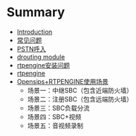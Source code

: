 # Summary

* [Introduction](README.md)
* [常见问题](chapter1.md)
* [PSTN呼入](pstnhu-ru.md)
* [drouting module](drouting-module.md)
* [rtpengine安装问题](rtpenginean-zhuang-wen-ti.md)
* [rtpengine](rtpengine.md)
* [Opensips+RTPENGINE使用场景](opensips+rtpengineshi-yong-chang-jing.md)
  * 场景一：中继SBC（包含近端防火墙）
  * 场景二：注册SBC（包含远端防火墙）
  * 场景三：SBC负载分流
  * 场景四：SBC+视频
  * 场景五：音视频录制

